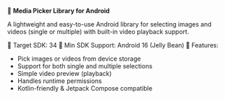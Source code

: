 📸 **Media Picker Library for Android**

A lightweight and easy-to-use Android library for selecting images and videos (single or multiple) with built-in video playback support.

🎯 Target SDK: 34
📱 Min SDK Support: Android 16 (Jelly Bean)
🎥 Features:
* Pick images or videos from device storage
* Support for both single and multiple selections
* Simple video preview (playback)
* Handles runtime permissions
* Kotlin-friendly & Jetpack Compose compatible
